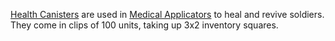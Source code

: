 [Health Canisters](Health_Canister.md) are used in
[Medical Applicators](../weapons/Medical_Applicator.md) to heal and revive
soldiers. They come in clips of 100 units, taking up 3x2 inventory squares.


